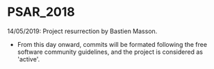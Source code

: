 # PSAR_2018

14/05/2019: Project resurrection by Bastien Masson.
- From this day onward, commits will be formated following the free software
community guidelines, and the project is considered as 'active'.
